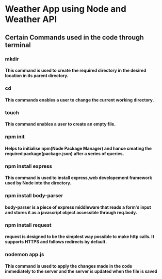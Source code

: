 <h1> Weather App using Node and Weather API  </h1>

<h2> Certain Commands used in the code through terminal</h2>

<h3> mkdir </h3> <h4>This command is used to create the required directory in the desired location in its parent directory. </h4>

<h3> cd </h3> <h4>This commands enables a user to change the current working directory. </h4>

<h3> touch </h3> <h4>This command enables a user to create an empty file. </h4>

<h3>npm init </h3> <h4>Helps to initialise npm(Node Package Manager) and hance creating the required package(package.json) after a series of queries. </h4>

<h3>npm install express </h3> <h4>This command is used to install express,web developement framework used by Node into the directory. </h4>

<h3>npm install body-parser </h3> <h4> body-parser is a piece of express middleware that reads a form's input and stores it as a javascript object accessible through req.body. </h4>

<h3>npm install request </h3> <h4> request is designed to be the simplest way possible to make http calls. It supports HTTPS and follows redirects by default. </h4>

<h3>nodemon app.js </h3> <h4> This command is used to apply the changes made in the code immediately to the server and the server is updated when the file is saved </h4>

